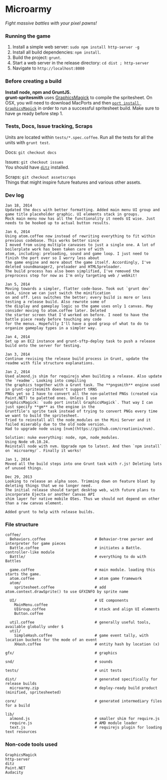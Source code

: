 # Microarmy

_Fight massive battles with your pixel pawns!_

### Running the game

1. Install a simple web server: `sudo npm install http-server -g`
2. Install all build dependencies: `npm install`.
3. Build the project: `grunt`.
4. Start a web server in the release directory: `cd dist ; http-server`
5. Navigate to `http://localhost:8080`

### Before creating a build

**Install node, npm and GruntJS.**  
**grunt-spritesmith** uses [GraphicsMagick](http://www.graphicsmagick.org/utilities.html) to compile the spritesheet.
On OSX, you will need to download MacPorts and then
[`port install GraphicsMagick`](http://www.macports.org/ports.php?by=name&substr=magick) in order to run a successful
spritesheet build. Make sure to have `gm` ready before step 1.

### Tests, Docs, Issue tracking, Scraps

Units are located within `tests/*.spec.coffee`. Run all the tests for all the units with `grunt test`.  

Docs:   `git checkout docs`  

Issues: `git checkout issues`  
  You should have [`ditz`](http://stackoverflow.com/questions/2186628/textbased-issue-tracker-todo-list-for-git)
installed.

Scraps: `git checkout assetscraps`  
  Things that might inspire future features and various other assets.

### Dev log

    Jan 18, 2014
    Updated the docs with better formatting. Added main menu UI group and game title placeholder graphic. UI elements stack in groups.
    Mock main menu now has all the functionality it needs UI wise. Just needs to be hooked up to actual button results.

    Jan 6, 2014
    Using atom.coffee now instead of rewriting everything to fit within previous codebase. This works better since
    I moved from using multiple canvases to just a single one. A lot of boilerplate work has been taken care of with
    atom, including: preloading, sound and game loop. I just need to finish the port over so I worry less about
    the game engine and more about the game itself. Accordingly, I've deleted soundmanager2, preloader and HTML5preloader.
    The build process has also been simplified, I've removed the preprocess step for now as I'm only targeting web / webkit!

    Jan 5, 2014
    Moving towards a simpler, flatter code-base. Took out `grunt dev` task, since we can just switch the minification
    on and off. Less switches the better; every build is more or less testing a release build. Also rewrote some of
    the display and gameplay logic so the game uses only 1 canvas. May consider moving to atom.coffee later. Deleted
    the starter screen that I'd worked on before. I need to have the battle piece ready before touching any code
    for the menus. Hopefully I'll have a good grasp of what to do to organize gameplay types in a simpler way.

    Jan 4, 2014
    Set up an EC2 instance and grunt-sftp-deploy task to push a release build onto the server for testing.

    Jan 3, 2014
    Continue revising the release build process in Grunt, update the readme with file structure explanations.

    Jan 2, 2014
    Used almond.js shim for requirejs when building a release. Also update the `readme`. Looking into compiling
    the graphics together with a Grunt task. The **pngsmith** engine used in grunt-spritesmith doesn't support tRNS
    PNGs yet so I have to convert all the non-paletted PNGs (created via Paint.NET) to paletted ones. Unless I use
    GraphicsMagick: `sudo port install GraphicsMagick`. That way I can just specify **gm** as the engine in the
    Gruntfile's sprite task instead of trying to convert PNGs every time we want to build the spritesheet.
    Tried to reinstall all the node_modules on the Mini Server and it failed miserably due to the old node version.
    Had to upgrade node using [nvm](https://github.com/creationix/nvm).
    
    Solution: nuke everything: node, npm, node_modules.
    Using Node v0.10.24.
    Reinstall node with nvm. Upgrade npm to latest. And then `npm install` on `microarmy/`. Finally it works!

    Jan 1, 2014
    Moved all the build steps into one Grunt task with r.js! Deleting lots of unused things.

    Dec 29, 2013
    Looking to release an alpha soon. Trimming down on feature bloat by deleting things that we no longer need.
    The initial release should target desktop web, with future plans to incorporate Ejecta or another Canvas API
    shim layer for native mobile OSes. Thus we should not depend on other than a raw canvas element.
    
    Added grunt to help with release builds.

### File structure

    coffee/      
      Behaviors.coffee                      # Behavior-tree parser and interpreter for game pieces
      Battle.coffee                         # initiates a Battle. controller-like module
      Battle/                               # everything to do with Battles
      
      game.coffee                           # main module. loading this starts the game.
      atom.coffee                           # atom game framework
      atom/
        spritesheet.coffee                  # add atom.context.drawSprite() to use GFXINFO by sprite name

      UI/                                   # UI components
        MainMenu.coffee
        UIGroup.coffee                      # stack and align UI elements
        Button.coffee
      
      util.coffee                           # generally useful tools, available globally under $
      util/
        SimpleHash.coffee                   # game event tally, with location buckets for the mode of an event
        XHash.coffee                        # entity hash by location (x)

    gfx/                                    # graphics
    
    snd/                                    # sounds
    
    tests/                                  # unit tests

    dist/                                   # generated specifically for release builds
      microarmy.zip                         # deploy-ready build product (minified, spritesheeted)
    
    core/                                   # generated intermediary files for a build

    lib/
      almond.js                             # smaller shim for require.js
      require.js                            # AMD module loader
      text.js                               # requirejs plugin for loading text resources

### Non-code tools used

    GraphicsMagick
    http-server
    ditz
    Paint.NET
    Audacity
